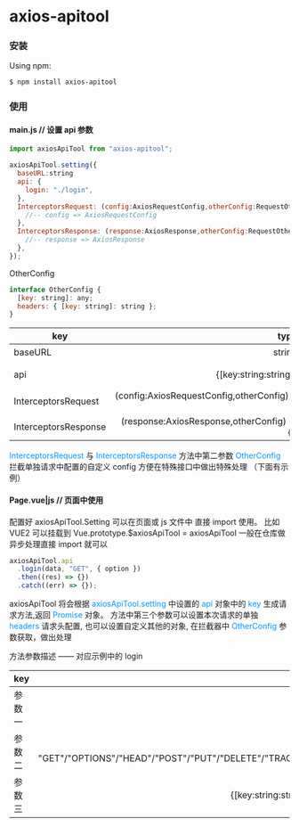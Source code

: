 # axios-apitool

### 安装

Using npm:

```bash
$ npm install axios-apitool
```

### 使用

#### main.js // 设置 api 参数

```javascript
import axiosApiTool from "axios-apitool";

axiosApiTool.setting({
  baseURL:string
  api: {
    login: "./login",
  },
  InterceptorsRequest: (config:AxiosRequestConfig,otherConfig:RequestOtherConfig) => {
    //-- config => AxiosRequestConfig
  },
  InterceptorsResponse: (response:AxiosResponse,otherConfig:RequestOtherConfig) => {
    //-- response => AxiosResponse
  },
});
```

OtherConfig

```javascript
interface OtherConfig {
  [key: string]: any;
  headers: { [key: string]: string };
}
```

| key                  |                                        type | description  |
| -------------------- | ------------------------------------------: | :----------: |
| baseURL              |                                      string |     域名     |
| api                  |                       {[key:string:string]} | 所有接口 API |
| InterceptorsRequest  | (config:AxiosRequestConfig,otherConfig)=>{} |  拦截响应前  |
| InterceptorsResponse | (response:AxiosResponse,otherConfig) => {}, |  拦截响应后  |

<font color=#0099ff>InterceptorsRequest</font> 与 <font color=#0099ff>InterceptorsResponse</font> 方法中第二参数 <font color=#0099ff>OtherConfig</font> 拦截单独请求中配置的自定义 config 方便在特殊接口中做出特殊处理 （下面有示例）

#### Page.vue|js // 页面中使用

配置好 axiosApiTool.Setting 可以在页面或 js 文件中 直接 import 使用。
比如 VUE2 可以挂载到 Vue.prototype.$axiosApiTool = axiosApiTool
一般在仓库做异步处理直接 import 就可以

```javascript
axiosApiTool.api
  .login(data, "GET", { option })
  .then((res) => {})
  .catch((err) => {});
```

axiosApiTool 将会根据 <font color=#0099ff>axiosApiTool.setting</font> 中设置的 <font color=#0099ff>api</font> 对象中的 <font color=#0099ff>key</font> 生成请求方法,返回 <font color=#0099ff>Promise</font> 对象。 方法中第三个参数可以设置本次请求的单独 <font color=#0099ff>headers</font> 请求头配置, 也可以设置自定义其他的对象, 在拦截器中 <font color=#0099ff>OtherConfig</font> 参数获取，做出处理

方法参数描述 —— 对应示例中的 login

| key    |                                                                 type | description |
| ------ | -------------------------------------------------------------------: | :---------: |
| 参数一 |                                                                   {} |    参数     |
| 参数二 | 可选: "GET"/"OPTIONS"/"HEAD"/"POST"/"PUT"/"DELETE"/"TRACE"/"CONNECT" |  请求方式   |
| 参数三 |                                     {[key:string:string],headers:{}} | 自定义选项  |
